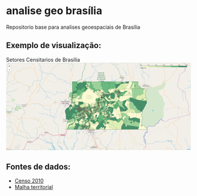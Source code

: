 # analise geo brasília
Repositorio base para analises geoespaciais de Brasília

## Exemplo de visualização:

Setores Censitarios de Brasília
![Setores Censitarios](/img/setores-censitarios-exemplo.png)

## Fontes de dados:
* [Censo 2010](ftp://ftp.ibge.gov.br/Censos/Censo_Demografico_2010/Resultados_do_Universo/Agregados_por_Setores_Censitarios/)
* [Malha territorial](ftp://geoftp.ibge.gov.br/organizacao_do_territorio/malhas_territoriais/malhas_de_setores_censitarios__divisoes_intramunicipais/censo_2010/)
